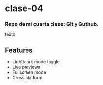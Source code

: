 # clase-04

### Repo de mi cuarta clase:  Git y Guthub.

texto


## Features

- Light/dark mode toggle
- Live previews
- Fullscreen mode
- Cross platform

